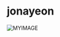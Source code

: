 # jonayeon
![MYIMAGE](https://user-images.githubusercontent.com/107357954/173239417-b4be15be-830c-4224-9592-cc6ec72c3c45.jpg)
